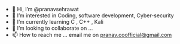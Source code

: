 - 👋 Hi, I’m @pranavsehrawat
- 👀 I’m interested in Coding, software development, Cyber-security
- 🌱 I’m currently learning C , C++ , Kali
- 💞️ I’m looking to collaborate on ...
- 📫 How to reach me ... email me on pranav.coofficial@gmail.com

<!---
pranavsehrawat/pranavsehrawat is a ✨ special ✨ repository because its `README.md` (this file) appears on your GitHub profile.
You can click the Preview link to take a look at your changes.
--->
